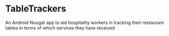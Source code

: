 # TableTrackers
An Android Nougat app to aid hospitality workers in tracking their restaurant tables in terms of which services they have received
